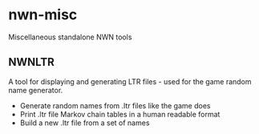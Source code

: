 # nwn-misc
Miscellaneous standalone NWN tools

## NWNLTR

A tool for displaying and generating LTR files - used for the game random name generator.

 - Generate random names from .ltr files like the game does
 - Print .ltr file Markov chain tables in a human readable format
 - Build a new .ltr file from a set of names
